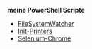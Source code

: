 **meine PowerShell Scripte**

- [FileSystemWatcher](https://github.com/dr-woitschek/powershell/blob/main/Scripte/FileSystemWatcher/)
- [Init-Printers](https://github.com/dr-woitschek/powershell/blob/main/Scripte/Init-Printers/)
- [Selenium-Chrome](https://github.com/dr-woitschek/powershell/blob/main/Scripte/Selenium-Chrome/)
